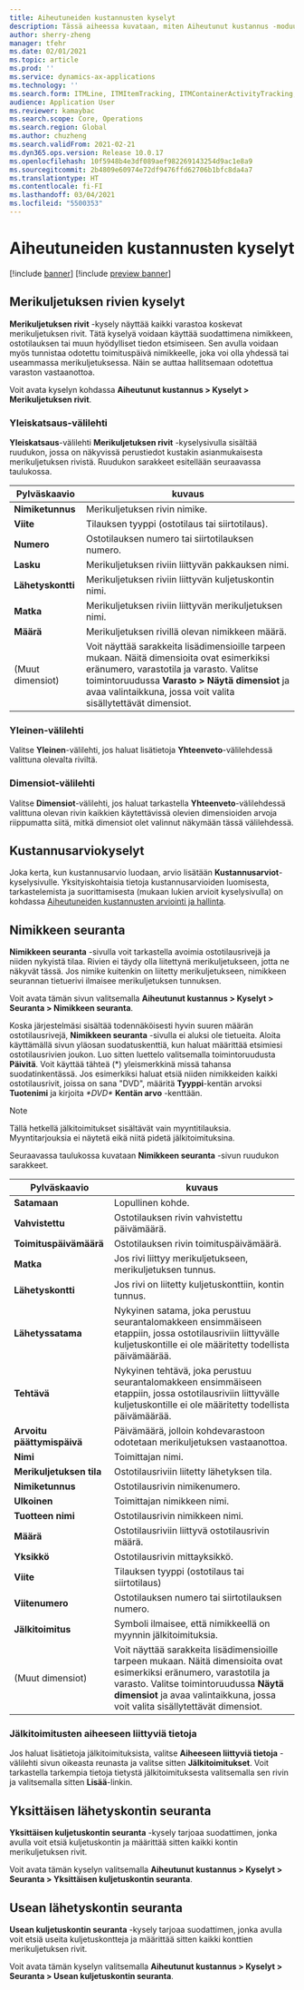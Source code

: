 ```yaml
---
title: Aiheutuneiden kustannusten kyselyt
description: Tässä aiheessa kuvataan, miten Aiheutunut kustannus -moduulissa käytettävissä olevia erilaisia kyselyitä löytyy ja käytetään.
author: sherry-zheng
manager: tfehr
ms.date: 02/01/2021
ms.topic: article
ms.prod: ''
ms.service: dynamics-ax-applications
ms.technology: ''
ms.search.form: ITMLine, ITMItemTracking, ITMContainerActivityTracking, ITMContainerTracking
audience: Application User
ms.reviewer: kamaybac
ms.search.scope: Core, Operations
ms.search.region: Global
ms.author: chuzheng
ms.search.validFrom: 2021-02-21
ms.dyn365.ops.version: Release 10.0.17
ms.openlocfilehash: 10f5948b4e3df089aef982269143254d9ac1e8a9
ms.sourcegitcommit: 2b4809e60974e72df9476ffd62706b1bfc8da4a7
ms.translationtype: HT
ms.contentlocale: fi-FI
ms.lasthandoff: 03/04/2021
ms.locfileid: "5500353"
---
```

# <a name="landed-cost-inquiries"></a>Aiheutuneiden kustannusten kyselyt

[!include [banner](../../includes/banner.md)]
[!include [preview banner](../includes/preview-banner.md)]

## <a name="voyage-line-inquiries"></a>Merikuljetuksen rivien kyselyt

**Merikuljetuksen rivit** -kysely näyttää kaikki varastoa koskevat merikuljetuksen rivit. Tätä kyselyä voidaan käyttää suodattimena nimikkeen, ostotilauksen tai muun hyödylliset tiedon etsimiseen. Sen avulla voidaan myös tunnistaa odotettu toimituspäivä nimikkeelle, joka voi olla yhdessä tai useammassa merikuljetuksessa. Näin se auttaa hallitsemaan odotettua varaston vastaanottoa.

Voit avata kyselyn kohdassa **Aiheutunut kustannus \> Kyselyt \> Merikuljetuksen rivit**.

### <a name="overview-tab"></a>Yleiskatsaus-välilehti

**Yleiskatsaus**-välilehti **Merikuljetuksen rivit** -kyselysivulla sisältää ruudukon, jossa on näkyvissä perustiedot kustakin asianmukaisesta merikuljetuksen rivistä. Ruudukon sarakkeet esitellään seuraavassa taulukossa.

| Pylväskaavio | kuvaus |
|---|---|
| **Nimiketunnus** | Merikuljetuksen rivin nimike. |
| **Viite** | Tilauksen tyyppi (ostotilaus tai siirtotilaus). |
| **Numero** | Ostotilauksen numero tai siirtotilauksen numero. |
| **Lasku** | Merikuljetuksen riviin liittyvän pakkauksen nimi. |
| **Lähetyskontti** | Merikuljetuksen riviin liittyvän kuljetuskontin nimi. |
| **Matka** | Merikuljetuksen riviin liittyvän merikuljetuksen nimi. |
| **Määrä** | Merikuljetuksen rivillä olevan nimikkeen määrä. |
| (Muut dimensiot) | Voit näyttää sarakkeita lisädimensioille tarpeen mukaan. Näitä dimensioita ovat esimerkiksi eränumero, varastotila ja varasto. Valitse toimintoruudussa **Varasto \> Näytä dimensiot** ja avaa valintaikkuna, jossa voit valita sisällytettävät dimensiot. |

### <a name="general-tab"></a>Yleinen-välilehti

Valitse **Yleinen**-välilehti, jos haluat lisätietoja **Yhteenveto**-välilehdessä valittuna olevalta riviltä.

### <a name="dimensions-tab"></a>Dimensiot-välilehti

Valitse **Dimensiot**-välilehti, jos haluat tarkastella **Yhteenveto**-välilehdessä valittuna olevan rivin kaikkien käytettävissä olevien dimensioiden arvoja riippumatta siitä, mitkä dimensiot olet valinnut näkymään tässä välilehdessä.

## <a name="cost-estimate-inquiries"></a>Kustannusarviokyselyt

Joka kerta, kun kustannusarvio luodaan, arvio lisätään **Kustannusarviot**-kyselysivulle. Yksityiskohtaisia tietoja kustannusarvioiden luomisesta, tarkastelemista ja suorittamisesta (mukaan lukien arvioit kyselysivulla) on kohdassa [Aiheutuneiden kustannusten arviointi ja hallinta](estimate-manage-landed-costs.md).

## <a name="item-tracking"></a>Nimikkeen seuranta

**Nimikkeen seuranta** -sivulla voit tarkastella avoimia ostotilausrivejä ja niiden nykyistä tilaa. Rivien ei täydy olla liitettynä merikuljetukseen, jotta ne näkyvät tässä. Jos nimike kuitenkin on liitetty merikuljetukseen, nimikkeen seurannan tietuerivi ilmaisee merikuljetuksen tunnuksen.

Voit avata tämän sivun valitsemalla **Aiheutunut kustannus \> Kyselyt \> Seuranta \> Nimikkeen seuranta**.

Koska järjestelmäsi sisältää todennäköisesti hyvin suuren määrän ostotilausrivejä, **Nimikkeen seuranta** -sivulla ei aluksi ole tietueita. Aloita käyttämällä sivun yläosan suodatuskenttiä, kun haluat määrittää etsimiesi ostotilausrivien joukon. Luo sitten luettelo valitsemalla toimintoruudusta **Päivitä**. Voit käyttää tähteä (\*) yleismerkkinä missä tahansa suodatinkentässä. Jos esimerkiksi haluat etsiä niiden nimikkeiden kaikki ostotilausrivit, joissa on sana "DVD", määritä **Tyyppi**-kentän arvoksi **Tuotenimi** ja kirjoita *\*DVD\** **Kentän arvo** -kenttään.

> [!NOTE]
> Tällä hetkellä jälkitoimitukset sisältävät vain myyntitilauksia. Myyntitarjouksia ei näytetä eikä niitä pidetä jälkitoimituksina.

Seuraavassa taulukossa kuvataan **Nimikkeen seuranta** -sivun ruudukon sarakkeet.

| Pylväskaavio | kuvaus |
|---|---|
| **Satamaan** | Lopullinen kohde. |
| **Vahvistettu** | Ostotilauksen rivin vahvistettu päivämäärä. |
| **Toimituspäivämäärä** | Ostotilauksen rivin toimituspäivämäärä. |
| **Matka** | Jos rivi liittyy merikuljetukseen, merikuljetuksen tunnus. |
| **Lähetyskontti** | Jos rivi on liitetty kuljetuskonttiin, kontin tunnus. |
| **Lähetyssatama** | Nykyinen satama, joka perustuu seurantalomakkeen ensimmäiseen etappiin, jossa ostotilausriviin liittyvälle kuljetuskontille ei ole määritetty todellista päivämäärää. |
| **Tehtävä** | Nykyinen tehtävä, joka perustuu seurantalomakkeen ensimmäiseen etappiin, jossa ostotilausriviin liittyvälle kuljetuskontille ei ole määritetty todellista päivämäärää. |
| **Arvoitu päättymispäivä** | Päivämäärä, jolloin kohdevarastoon odotetaan merikuljetuksen vastaanottoa. |
| **Nimi** | Toimittajan nimi. |
| **Merikuljetuksen tila** | Ostotilausriviin liitetty lähetyksen tila. |
| **Nimiketunnus** | Ostotilausrivin nimikenumero. |
| **Ulkoinen** | Toimittajan nimikkeen nimi. |
| **Tuotteen nimi** | Ostotilausrivin nimikkeen nimi. |
| **Määrä** | Ostotilausriviin liittyvä ostotilausrivin määrä. |
| **Yksikkö** | Ostotilausrivin mittayksikkö. |
| **Viite** | Tilauksen tyyppi (ostotilaus tai siirtotilaus) |
| **Viitenumero** | Ostotilauksen numero tai siirtotilauksen numero. |
| **Jälkitoimitus** | Symboli ilmaisee, että nimikkeellä on myynnin jälkitoimituksia. |
| (Muut dimensiot) | Voit näyttää sarakkeita lisädimensioille tarpeen mukaan. Näitä dimensioita ovat esimerkiksi eränumero, varastotila ja varasto. Valitse toimintoruudussa **Näytä dimensiot** ja avaa valintaikkuna, jossa voit valita sisällytettävät dimensiot. |

### <a name="related-information-about-backorders"></a>Jälkitoimitusten aiheeseen liittyviä tietoja

Jos haluat lisätietoja jälkitoimituksista, valitse **Aiheeseen liittyviä tietoja** -välilehti sivun oikeasta reunasta ja valitse sitten **Jälkitoimitukset**. Voit tarkastella tarkempia tietoja tietystä jälkitoimituksesta valitsemalla sen rivin ja valitsemalla sitten **Lisää**-linkin.

## <a name="individual-shipping-container-tracking"></a>Yksittäisen lähetyskontin seuranta

**Yksittäisen kuljetuskontin seuranta** -kysely tarjoaa suodattimen, jonka avulla voit etsiä kuljetuskontin ja määrittää sitten kaikki kontin merikuljetuksen rivit.

Voit avata tämän kyselyn valitsemalla **Aiheutunut kustannus \> Kyselyt \> Seuranta \> Yksittäisen kuljetuskontin seuranta**.

## <a name="multiple-shipping-container-tracking"></a>Usean lähetyskontin seuranta

**Usean kuljetuskontin seuranta** -kysely tarjoaa suodattimen, jonka avulla voit etsiä useita kuljetuskontteja ja määrittää sitten kaikki konttien merikuljetuksen rivit.

Voit avata tämän kyselyn valitsemalla **Aiheutunut kustannus \> Kyselyt \> Seuranta \> Usean kuljetuskontin seuranta**.
